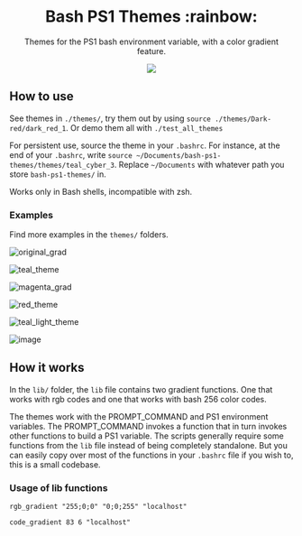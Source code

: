 <h1 align="center">
  Bash PS1 Themes :rainbow: 
</h1>

<p align="center">
Themes for the PS1 bash environment variable, with a color gradient feature.
</p>
<p align="center">
    <img src="https://raw.githubusercontent.com/showlet/bash_ps1_themes/master/photos/magenta_gradient3.png"/>
</p>
  
## How to use

See themes in `./themes/`, try them out by using `source ./themes/Dark-red/dark_red_1`. Or demo them all with `./test_all_themes`

For persistent use, source the theme in your `.bashrc`. For instance, at the end of your `.bashrc`, write `source ~/Documents/bash-ps1-themes/themes/teal_cyber_3`. Replace `~/Documents` with whatever path you store `bash-ps1-themes/` in.

Works only in Bash shells, incompatible with zsh.

### Examples
Find more examples in the `themes/` folders.

![original_grad](https://raw.githubusercontent.com/showlet/bash_ps1_themes/master/photos/original_gradient.png)

![teal_theme](https://raw.githubusercontent.com/showlet/bash_ps1_themes/master/photos/teal_theme1.png)

![magenta_grad](https://raw.githubusercontent.com/showlet/bash_ps1_themes/master/photos/magenta_gradient3.png)

![red_theme](https://user-images.githubusercontent.com/8711020/142965044-cfb09fba-b78a-4acd-9e0c-91fab0c0126c.png)

![teal_light_theme](https://user-images.githubusercontent.com/8711020/142966562-12f60fbc-15f8-4e5f-a78e-5b6c177cac06.png)

![image](https://user-images.githubusercontent.com/8711020/142968847-53f5aaf3-0ae2-49db-ac39-90a41b331f04.png)

## How it works

In the `lib/` folder, the `lib` file contains two gradient functions. One that works with rgb codes and one that works with bash 256 color codes. 

The themes work with the PROMPT_COMMAND and PS1 environment variables. The PROMPT_COMMAND invokes a function that in turn invokes other functions to build a PS1 variable. The scripts generally require some functions from the `lib` file instead of being completely standalone. But you can easily copy over most of the functions in your `.bashrc` file if you wish to, this is a small codebase.

### Usage of lib functions 

`rgb_gradient "255;0;0" "0;0;255" "localhost"`

`code_gradient 83 6 "localhost"` 
